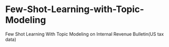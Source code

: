 # Few-Shot-Learning-with-Topic-Modeling
Few Shot Learning With Topic Modeling on Internal Revenue Bulletin(US tax data)
